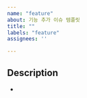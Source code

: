 ```yaml
---
name: "feature"
about: 기능 추가 이슈 템플릿
title: ""
labels: "feature"
assignees: ''

---
```


## Description
- 
